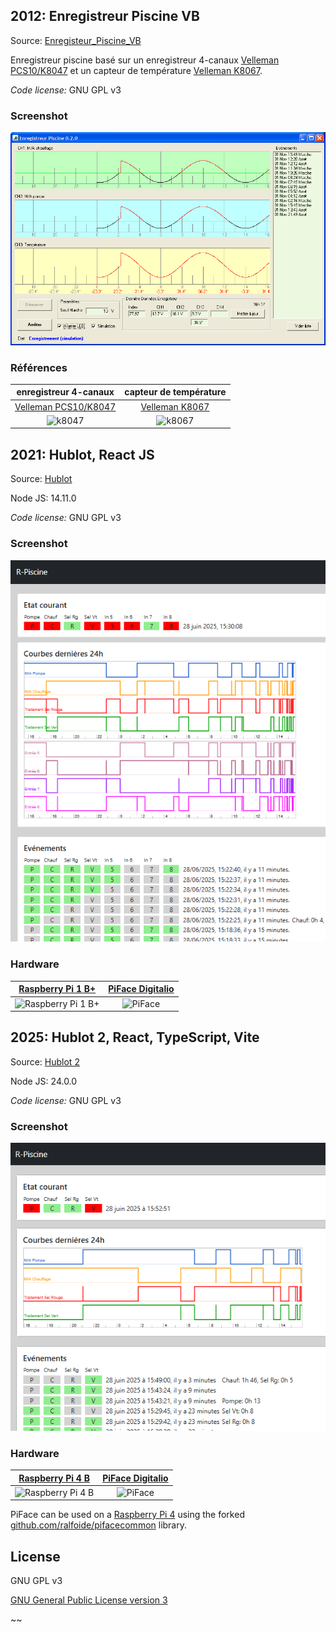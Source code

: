 
## 2012: Enregistreur Piscine VB

Source: [Enregisteur_Piscine_VB](Enregisteur_Piscine_VB/)

Enregistreur piscine basé sur un enregistreur 4-canaux
[Velleman PCS10/K8047](http://www.velleman.eu/distributor/products/view/?id=350526)
et un capteur de température
[Velleman K8067](http://www.velleman.eu/distributor/products/view/?id=354616).

*Code license:* GNU GPL v3

### Screenshot ###

![Screenshot](Enregistreur_Piscine_VB/distribs/screenshot2.png)


### Références ###

enregistreur 4-canaux | capteur de température
:----------------------------:|:------------------------------:
[Velleman PCS10/K8047](http://www.velleman.eu/distributor/products/view/?id=350526) |[Velleman K8067](http://www.velleman.eu/distributor/products/view/?id=354616)
![k8047](http://www.velleman.eu/images/products/0/k8047.jpg) | ![k8067](http://www.velleman.eu/images/products/0/k8067.jpg)


## 2021: Hublot, React JS

Source: [Hublot](react/hublot/)

Node JS: 14.11.0

*Code license:* GNU GPL v3

### Screenshot ###

![Screenshot](react/distrib/hublot1.png)

### Hardware ###

[Raspberry Pi 1 B+](https://www.raspberrypi.com/products/raspberry-pi-1-model-b-plus/) | [PiFace Digitalio](https://wiki.domoticz.com/PiFace)
:---------------:|:-------:
![Raspberry Pi 1 B+](https://assets.raspberrypi.com/static/ebce8b277e4c0f6b440173994df96e1f/f2559/3dc09a41-c237-4d2c-a9b8-c92eb3dc98e8_B%2B%2BANGLE%2B1%2BREFRESH.webp) | ![PiFace](https://wiki.domoticz.com/images/4/45/Piface.jpg)


## 2025: Hublot 2, React, TypeScript, Vite

Source: [Hublot 2](react/hublot2/)

Node JS: 24.0.0

*Code license:* GNU GPL v3

### Screenshot ###

![Screenshot](react/distrib/hublot2.png)

### Hardware ###

[Raspberry Pi 4 B](https://www.raspberrypi.com/products/raspberry-pi-4-model-b/) | [PiFace Digitalio](https://wiki.domoticz.com/PiFace)
:---------------:|:-------:
![Raspberry Pi 4 B](https://upload.wikimedia.org/wikipedia/commons/thumb/1/10/Raspberry_Pi_4_Model_B_-_Top.jpg/960px-Raspberry_Pi_4_Model_B_-_Top.jpg) | ![PiFace](https://wiki.domoticz.com/images/4/45/Piface.jpg)

PiFace can be used on a [Raspberry Pi 4](https://en.wikipedia.org/wiki/Raspberry_Pi_4) using the
forked [github.com/ralfoide/pifacecommon](https://github.com/ralfoide/pifacecommon) library.


## License

GNU GPL v3

[GNU General Public License version 3
](https://opensource.org/license/gpl-3-0)

~~
